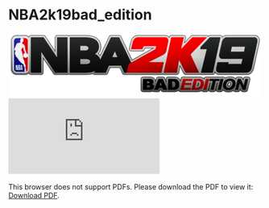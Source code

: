 # NBA2k19bad_edition

![alt text](https://github.com/LeanderReascos/NBA2k19bad_edition/blob/master/libs/Web/NBA_2K19_Logo.png)
<object data="https://github.com/LeanderReascos/NBA2k19bad_edition/blob/master/FLUXOfinal.pdf" type="application/pdf" width="700px" height="700px">
    <embed src="https://github.com/LeanderReascos/NBA2k19bad_edition/blob/master/FLUXOfinal.pdf">
        <p>This browser does not support PDFs. Please download the PDF to view it: <a href="http://yoursite.com/the.pdf">Download PDF</a>.</p>
    </embed>
</object>
